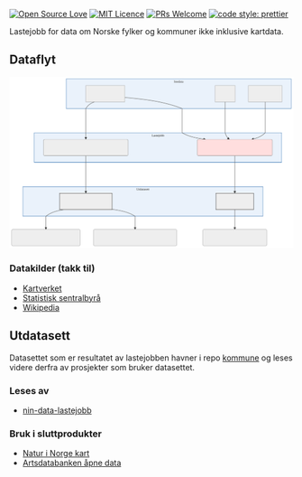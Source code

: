 [![Open Source Love](https://badges.frapsoft.com/os/v2/open-source.svg?v=103)](https://github.com/ellerbrock/open-source-badges/)
[![MIT Licence](https://badges.frapsoft.com/os/mit/mit.svg?v=103)](https://opensource.org/licenses/mit-license.php)
[![PRs Welcome](https://img.shields.io/badge/PRs-welcome-brightgreen.svg)](CONTRIBUTING.md#pull-requests)
[![code style: prettier](https://img.shields.io/badge/code_style-prettier-ff69b4.svg?style=flat-square)](https://github.com/prettier/prettier)

Lastejobb for data om Norske fylker og kommuner ikke inklusive kartdata.

## Dataflyt

![Flytdiagram](./doc/flytdiagram.svg)

### Datakilder (takk til)

- [Kartverket](https://kartkatalog.geonorge.no/metadata/kartverket/administrative-enheter-kommuner/041f1e6e-bdbc-4091-b48f-8a5990f3cc5b)
- [Statistisk sentralbyrå](https://ssb.no)
- [Wikipedia](https://no.wikipedia.org)

## Utdatasett

Datasettet som er resultatet av lastejobben havner i repo [kommune](https://github.com/Artsdatabanken/kommune) og leses videre derfra av prosjekter som bruker datasettet.

### Leses av

- [nin-data-lastejobb](https://github.com/Artsdatabanken/nin-data-lastejobb)

### Bruk i sluttprodukter

- [Natur i Norge kart](https://github.com/Artsdatabanken/nin-kart-frontend)
- [Artsdatabanken åpne data](https://data.artsdatabanken.no/)
